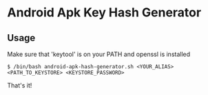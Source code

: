 # Android Apk Key Hash Generator


## Usage

Make sure that 'keytool' is on your PATH and openssl is installed  

`$ /bin/bash android-apk-hash-generator.sh <YOUR_ALIAS> <PATH_TO_KEYSTORE> <KEYSTORE_PASSWORD>` 

That's it!
